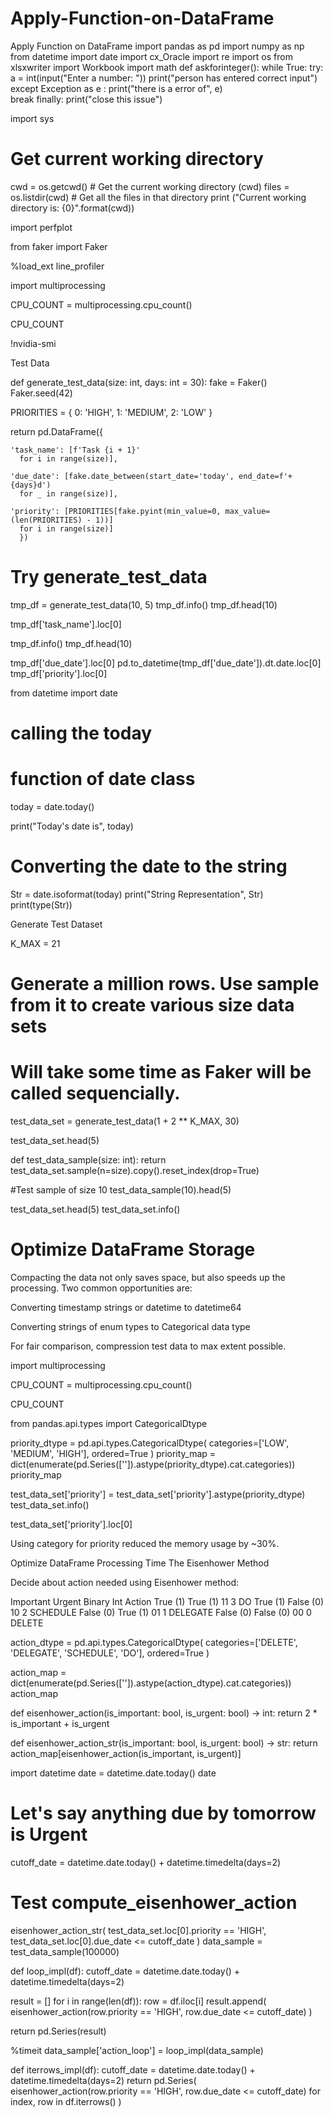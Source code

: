 # Apply-Function-on-DataFrame
Apply Function on DataFrame
import pandas as pd
import numpy as np
from datetime import date
import cx_Oracle
import re
import os
from xlsxwriter import Workbook
import math
  def askforinteger(): 
        while True: 
            try: 
                a = int(input("Enter a number: "))
                print("person has entered correct input") 
            except Exception as e : 
                print("there is a error of", e)     
                break 
            finally: 
                        print("close this issue")
                        
import sys
# Get current working directory 
cwd = os.getcwd()  # Get the current working directory (cwd)
files = os.listdir(cwd)  # Get all the files in that directory
print ("Current working directory is: {0}".format(cwd))

import perfplot

from faker import Faker

%load_ext line_profiler

import multiprocessing

CPU_COUNT = multiprocessing.cpu_count()

CPU_COUNT


!nvidia-smi


Test Data

def generate_test_data(size: int, days: int = 30):
  fake = Faker()
  Faker.seed(42)

  PRIORITIES = {
    0: 'HIGH',
    1: 'MEDIUM',
    2: 'LOW'
  }

  return pd.DataFrame({
      
    'task_name': [f'Task {i + 1}'
      for i in range(size)],
      
    'due_date': [fake.date_between(start_date='today', end_date=f'+{days}d')
      for _ in range(size)],
      
    'priority': [PRIORITIES[fake.pyint(min_value=0, max_value=(len(PRIORITIES) - 1))]
      for i in range(size)]
      })
      
# Try generate_test_data
tmp_df = generate_test_data(10, 5)
tmp_df.info()
tmp_df.head(10) 

tmp_df['task_name'].loc[0]

tmp_df.info()
tmp_df.head(10)

tmp_df['due_date'].loc[0]
pd.to_datetime(tmp_df['due_date']).dt.date.loc[0]
tmp_df['priority'].loc[0]

from datetime import date
 
# calling the today
# function of date class
today = date.today()
 
print("Today's date is", today)

# Converting the date to the string
Str = date.isoformat(today)
print("String Representation", Str)
print(type(Str))

Generate Test Dataset

K_MAX = 21

# Generate a million rows. Use sample from it to create various size data sets
# Will take some time as Faker will be called sequencially.
test_data_set = generate_test_data(1 + 2 ** K_MAX, 30)

test_data_set.head(5)

def test_data_sample(size: int):
  return test_data_set.sample(n=size).copy().reset_index(drop=True)
  
#Test sample of size 10
test_data_sample(10).head(5)

test_data_set.head(5)
test_data_set.info()

# Optimize DataFrame Storage

Compacting the data not only saves space, but also speeds up the processing. Two common opportunities are:

Converting timestamp strings or datetime to datetime64

Converting strings of enum types to Categorical data type

For fair comparison, compression test data to max extent possible.

import multiprocessing

CPU_COUNT = multiprocessing.cpu_count()

CPU_COUNT

from pandas.api.types import CategoricalDtype

priority_dtype = pd.api.types.CategoricalDtype(
  categories=['LOW', 'MEDIUM', 'HIGH'],
  ordered=True
)
priority_map = dict(enumerate(pd.Series(['']).astype(priority_dtype).cat.categories))
priority_map

test_data_set['priority'] = test_data_set['priority'].astype(priority_dtype)
test_data_set.info()

test_data_set['priority'].loc[0]

Using category for priority reduced the memory usage by ~30%.

Optimize DataFrame Processing Time
The Eisenhower Method

Decide about action needed using Eisenhower method:

Important	Urgent	Binary	Int	Action
True (1)	True (1)	11	3	DO
True (1)	False (0)	10	2	SCHEDULE
False (0)	True (1)	01	1	DELEGATE
False (0)	False (0)	00	0	DELETE

action_dtype = pd.api.types.CategoricalDtype(
  categories=['DELETE', 'DELEGATE', 'SCHEDULE', 'DO'],
  ordered=True
)

action_map = dict(enumerate(pd.Series(['']).astype(action_dtype).cat.categories))
action_map

def eisenhower_action(is_important: bool, is_urgent: bool) -> int:
  return 2 * is_important + is_urgent

def eisenhower_action_str(is_important: bool, is_urgent: bool) -> str:
  return action_map[eisenhower_action(is_important, is_urgent)]
  
import datetime
date = datetime.date.today()
date

# Let's say anything due by tomorrow is Urgent
cutoff_date = datetime.date.today() + datetime.timedelta(days=2)

# Test compute_eisenhower_action

eisenhower_action_str(
  test_data_set.loc[0].priority == 'HIGH',
  test_data_set.loc[0].due_date <= cutoff_date
)
data_sample = test_data_sample(100000)

def loop_impl(df):
  cutoff_date = datetime.date.today() + datetime.timedelta(days=2)

  result = []
  for i in range(len(df)):
    row = df.iloc[i]
    result.append(
      eisenhower_action(row.priority == 'HIGH', row.due_date <= cutoff_date)
    )

  return pd.Series(result)
  
  %timeit data_sample['action_loop'] = loop_impl(data_sample)
  
  def iterrows_impl(df):
  cutoff_date = datetime.date.today() + datetime.timedelta(days=2)
  return pd.Series(
    eisenhower_action(row.priority == 'HIGH', row.due_date <= cutoff_date)
    for index, row in df.iterrows()
  )
  



